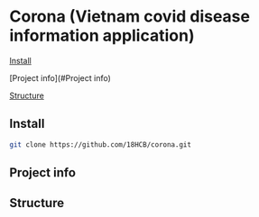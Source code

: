 # Corona (Vietnam covid disease information application)

[Install](#Install)

[Project info](#Project info)

[Structure](#Structure)


## Install

```sh
git clone https://github.com/18HCB/corona.git
```
## Project info

## Structure

